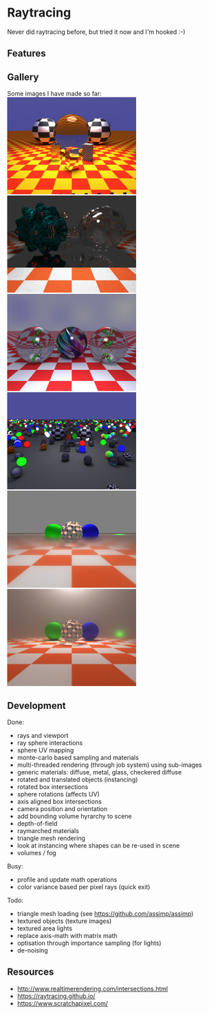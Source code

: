 # Raytracing
Never did raytracing before, but tried it now and I'm hooked :-)

## Features


## Gallery
Some images I have made so far:<br>
<img src="gallery/raytracing/raytraced_4096.jpeg" alt="Clean raytracing (no monte carlo)" width="300"/>
<img src="gallery/raytracing/raytraced_bulb2.jpeg" alt="Mandlebulb (raymarched)" width="300"/>
<img src="gallery/raytracing/raymarched_nougat2.jpeg" alt="Raymarched goodness" width="300"/>
<img src="gallery/raytracing/raytraced_bvh.jpeg" alt="Tracing many object fast" width="300"/>
<img src="gallery/raytracing/raytraced_mist.jpeg" alt="Volume scattering" width="300"/>
<img src="gallery/raytracing/raytraced_smog2.jpeg" alt="Volume scattering" width="300"/>


## Development
Done:
- rays and viewport
- ray sphere interactions
- sphere UV mapping
- monte-carlo based sampling and materials
- multi-threaded rendering (through job system) using sub-images
- generic materials: diffuse, metal, glass, checkered diffuse
- rotated and translated objects (instancing)
- rotated box intersections
- sphere rotations (affects UV)
- axis aligned box intersections
- camera position and orientation
- add bounding volume hyrarchy to scene
- depth-of-field
- raymarched materials
- triangle mesh rendering
- look at instancing where shapes can be re-used in scene
- volumes / fog

Busy:
- profile and update math operations
- color variance based per pixel rays (quick exit)

Todo:
- triangle mesh loading (see https://github.com/assimp/assimp)
- textured objects (texture images)
- textured area lights
- replace axis-math with matrix math
- optisation through importance sampling (for lights)
- de-noising

## Resources
- http://www.realtimerendering.com/intersections.html
- https://raytracing.github.io/
- https://www.scratchapixel.com/




